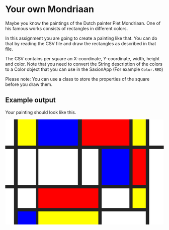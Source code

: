 # Your own Mondriaan
Maybe you know the paintings of the Dutch painter Piet Mondriaan. One of his famous works consists of rectangles in different colors.

In this assignment you are going to create a painting like that. You can do that by reading the CSV file and draw the rectangles as described in that file.

The CSV contains per square an X-coordinate, Y-coordinate, width, height and color. Note that you need to convert the String description of the colors to a Color object that you can use in the SaxionApp (For example ``Color.RED``)

Please note: You can use a class to store the properties of the square before you draw them.

## Example output
Your painting should look like this.

![Example](output.png)
